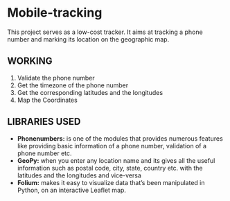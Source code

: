 # Mobile-tracking
This project serves as a low-cost tracker. 
It aims at tracking a phone number and marking its location on the geographic map.

## WORKING
1. Validate the phone number
2. Get the timezone of the phone number
3. Get the corresponding latitudes and the longitudes
4. Map the Coordinates

## LIBRARIES USED
- **Phonenumbers:**  is one of the modules that provides numerous features like providing basic information of a phone number, validation of a phone number etc.
- **GeoPy:** when you enter any location name and its gives all the useful information such as postal code, city, state, country etc. with the latitudes and the longitudes and vice-versa
- **Folium:** makes it easy to visualize data that’s been manipulated in Python, on an interactive Leaflet map.

